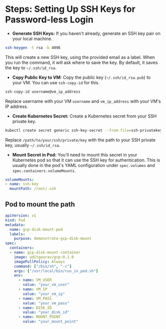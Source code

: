 # Steps: Setting Up SSH Keys for Password-less Login

- **Generate SSH Keys:** If you haven't already, generate an SSH key pair on your local machine.

```bash
ssh-keygen -t rsa -b 4096
```

This will create a new SSH key, using the provided email as a label. When you run the command, it will ask where to save the key. By default, it saves the key to `~/.ssh/id_rsa`.

- **Copy Public Key to VM:** Copy the public key (`~/.ssh/id_rsa.pub`) to your VM. You can use `ssh-copy-id` for this.

```bash
ssh-copy-id username@vm_ip_address
```

Replace username with your VM `username` and `vm_ip_address` with your VM's IP address.

- **Create Kubernetes Secret:** Create a Kubernetes secret from your SSH private key.

```bash
kubectl create secret generic ssh-key-secret --from-file=ssh-privatekey=/path/to/your/ssh/private/key
```

Replace `/path/to/your/ssh/private/key` with the path to your SSH private key, usually `~/.ssh/id_rsa`.

- **Mount Secret in Pod:** You'll need to mount this secret in your Kubernetes pod so that it can use the SSH key for authentication. This is usually done in the pod's YAML configuration under `spec.volumes` and `spec.containers.volumeMounts`.

```yaml
volumeMounts:
- name: ssh-key
  mountPath: /root/.ssh
```

## Pod to mount the path

```yaml
apiVersion: v1
kind: Pod
metadata:
  name: gcp-disk-mount-pod
  labels:
    purpose: demonstrate-gcp-disk-mount
spec:
  containers:
  - name: gcp-disk-mount-container
    image: uditgaurav/gcp:0.1.0
    imagePullPolicy: Always
    command: ["/bin/sh", "-c"]
    args: ["/usr/local/bin/run_in_pod.sh"]
    env:
      - name: VM_USER
        value: "your_vm_user"
      - name: VM_IP
        value: "your_vm_ip"
      - name: VM_PASS
        value: "your_vm_pass"
      - name: DISK_ID
        value: "your_disk_id"
      - name: MOUNT_POINT
        value: "your_mount_point"

```
